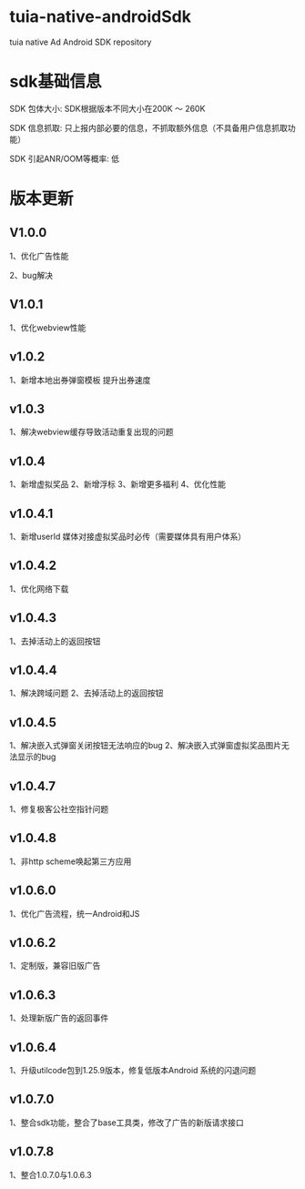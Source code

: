 # tuia-native-androidSdk
tuia native Ad Android SDK  repository

# sdk基础信息
SDK 包体大小: SDK根据版本不同大小在200K ～ 260K

SDK 信息抓取: 只上报内部必要的信息，不抓取额外信息（不具备用户信息抓取功能）

SDK 引起ANR/OOM等概率: 低

# 版本更新
## V1.0.0
1、优化广告性能

2、bug解决

## V1.0.1
1、优化webview性能

## v1.0.2
1、新增本地出券弹窗模板 提升出券速度

## v1.0.3
1、解决webview缓存导致活动重复出现的问题

## v1.0.4
1、新增虚拟奖品
2、新增浮标
3、新增更多福利
4、优化性能

## v1.0.4.1
1、新增userId 媒体对接虚拟奖品时必传（需要媒体具有用户体系）

## v1.0.4.2
1、优化网络下载

## v1.0.4.3
1、去掉活动上的返回按钮

## v1.0.4.4
1、解决跨域问题
2、去掉活动上的返回按钮

## v1.0.4.5
1、解决嵌入式弹窗关闭按钮无法响应的bug
2、解决嵌入式弹窗虚拟奖品图片无法显示的bug

## v1.0.4.7
1、修复极客公社空指针问题
## v1.0.4.8
1、非http scheme唤起第三方应用

## v1.0.6.0
1、优化广告流程，统一Android和JS

## v1.0.6.2
1、定制版，兼容旧版广告

## v1.0.6.3
1、处理新版广告的返回事件

## v1.0.6.4
1、升级utilcode包到1.25.9版本，修复低版本Android 系统的闪退问题

## v1.0.7.0
1、整合sdk功能，整合了base工具类，修改了广告的新版请求接口

## v1.0.7.8
1、整合1.0.7.0与1.0.6.3

